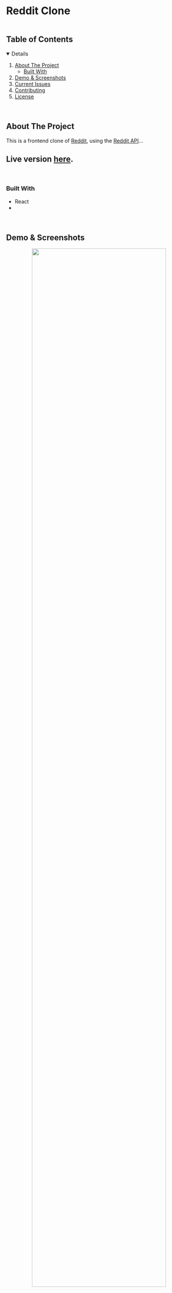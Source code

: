 # Reddit Clone

<!-- TABLE OF CONTENTS -->
  <summary><h2 style="display: inline-block">Table of Contents</h2></summary>
  <details open="open">
  <ol>
    <li>
      <a href="#about-the-project">About The Project</a>
      <ul>
        <li><a href="#built-with">Built With</a></li>
      </ul>
    </li>
    <li><a href="#demo--screenshots">Demo & Screenshots</a></li>
    <li><a href="#current-issues">Current Issues</a></li>
    <li><a href="#contributing">Contributing</a></li>
    <li><a href="#license">License</a></li>
  </ol>
</details>
<br>


<!-- ABOUT THE PROJECT -->
## About The Project

This is a frontend clone of [Reddit](https://www.reddit.com/), using the [Reddit API](https://www.reddit.com/dev/api/)...

## Live version [here](https://amy-reddit.netlify.app/).
<br>

### Built With

* React
*
<br>

## Demo & Screenshots
<div align="center">
  <img src="./images/whatsfordinner-fullpage.jpg" width="85%">
</div>
<br><br>

<div align="center">
  <img src="./images/whatsfordinner-search-small.jpg" height="410px">
</div>
<br><br>

## Next Steps
* Use the before/after API endpoints to alert users of new posts, and to load posts when the user scrolls towards the bottom of the page
* Add default trending posts/subreddits to the navbar that display automatically if there are no subreddits that match the current search, or while the searchbar is empty 
* Create the homepage for each user, pulling in their post data and comment history

## Current Issues
* The fetch requests for each page sometimes take a few seconds to load all the data, so all the data doesn't always display at the same time
<br>

## Contributing

If you find a bug, please open an issue [here](https://github.com/AmyMaule/reddit/issues/new), including as much information as you can.<br>
You can request new features or modify current features [here](https://github.com/AmyMaule/reddit/issues/new) - please include search queries and expected results.
<br>

## License
MIT © [Amy Maule](https://github.com/AmyMaule)

